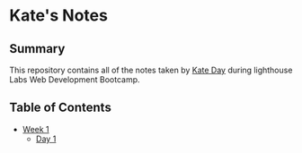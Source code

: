 # Kate's Notes
## Summary
This repository contains all of the notes taken by [Kate Day](https://github.com/KateDay) during lighthouse Labs Web Development Bootcamp.
## Table of Contents
* [Week 1](/Week_1)
  * [Day 1](/Week_1/Day_1)
